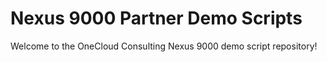 Nexus 9000 Partner Demo Scripts
===============================
Welcome to the OneCloud Consulting Nexus 9000 demo script repository!

